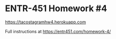 # ENTR-451 Homework #4
https://tacostagramhw4.herokuapp.com

Full instructions at https://entr451.com/homework-4/
